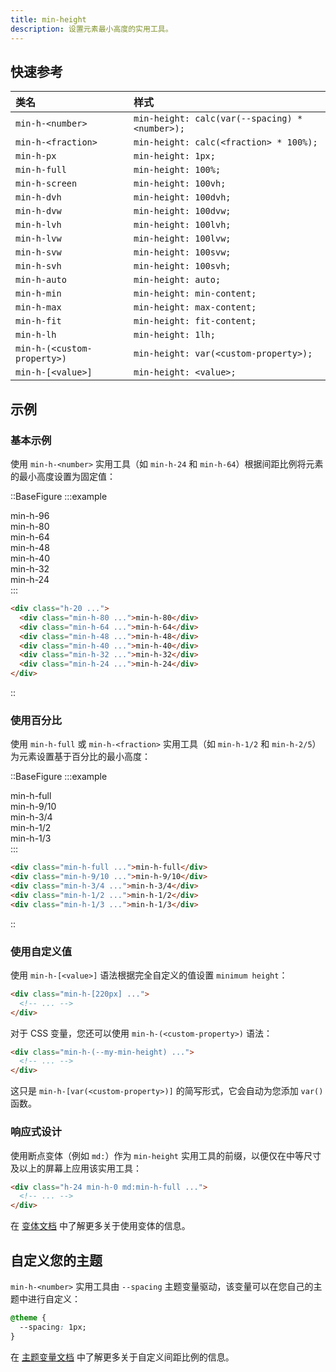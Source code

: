```yaml
---
title: min-height
description: 设置元素最小高度的实用工具。
---
```


## 快速参考

| 类名                         | 样式                                          |
| :--------------------------- | :-------------------------------------------- |
| `min-h-<number>`             | `min-height: calc(var(--spacing) * <number>);` |
| `min-h-<fraction>`           | `min-height: calc(<fraction> * 100%);`       |
| `min-h-px`                   | `min-height: 1px;`                             |
| `min-h-full`                 | `min-height: 100%;`                           |
| `min-h-screen`               | `min-height: 100vh;`                          |
| `min-h-dvh`                  | `min-height: 100dvh;`                         |
| `min-h-dvw`                  | `min-height: 100dvw;`                         |
| `min-h-lvh`                  | `min-height: 100lvh;`                         |
| `min-h-lvw`                  | `min-height: 100lvw;`                         |
| `min-h-svw`                  | `min-height: 100svw;`                         |
| `min-h-svh`                  | `min-height: 100svh;`                         |
| `min-h-auto`                 | `min-height: auto;`                           |
| `min-h-min`                  | `min-height: min-content;`                    |
| `min-h-max`                  | `min-height: max-content;`                    |
| `min-h-fit`                  | `min-height: fit-content;`                    |
| `min-h-lh`                   | `min-height: 1lh;`                             |
| `min-h-(<custom-property>)`  | `min-height: var(<custom-property>);`          |
| `min-h-[<value>]`            | `min-height: <value>;`                         |

## 示例

### 基本示例

使用 `min-h-<number>` 实用工具（如 `min-h-24` 和 `min-h-64`）根据间距比例将元素的最小高度设置为固定值：

::BaseFigure
:::example
<div class="mx-auto flex justify-center">
  <div class="relative flex items-end space-x-4 font-mono text-xs font-bold text-white">
    <Stripes :border="true" class="absolute -inset-x-[5%] h-20 w-[110%] rounded-lg"></Stripes>
    <div class="relative flex h-96 w-8 items-end justify-center rounded-lg bg-blue-500">
      <div class="mb-8 -rotate-90 text-left text-nowrap">min-h-96</div>
    </div>
    <div class="relative flex h-80 w-8 items-end justify-center rounded-lg bg-blue-500">
      <div class="mb-8 -rotate-90 text-left text-nowrap">min-h-80</div>
    </div>
    <div class="relative flex h-64 w-8 items-end justify-center rounded-lg bg-blue-500">
      <div class="mb-8 -rotate-90 text-left text-nowrap">min-h-64</div>
    </div>
    <div class="relative flex h-48 w-8 items-end justify-center rounded-lg bg-blue-500">
      <div class="mb-8 -rotate-90 text-left text-nowrap">min-h-48</div>
    </div>
    <div class="relative flex h-40 w-8 items-end justify-center rounded-lg bg-blue-500">
      <div class="mb-8 -rotate-90 text-left text-nowrap">min-h-40</div>
    </div>
    <div class="relative flex h-32 w-8 items-end justify-center rounded-lg bg-blue-500">
      <div class="mb-8 -rotate-90 text-left text-nowrap">min-h-32</div>
    </div>
    <div class="relative flex h-24 w-8 items-end justify-center rounded-lg bg-blue-500">
      <div class="mb-8 -rotate-90 text-left text-nowrap">min-h-24</div>
    </div>
  </div>
</div>
:::

```html
<div class="h-20 ...">
  <div class="min-h-80 ...">min-h-80</div>
  <div class="min-h-64 ...">min-h-64</div>
  <div class="min-h-48 ...">min-h-48</div>
  <div class="min-h-40 ...">min-h-40</div>
  <div class="min-h-32 ...">min-h-32</div>
  <div class="min-h-24 ...">min-h-24</div>
</div>
```
::

### 使用百分比

使用 `min-h-full` 或 `min-h-<fraction>` 实用工具（如 `min-h-1/2` 和 `min-h-2/5`）为元素设置基于百分比的最小高度：

::BaseFigure
:::example
<div class="flex h-96 items-end justify-center space-x-4 font-mono text-xs font-bold text-white">
  <div class="relative flex h-full items-end">
    <Stripes :border="true" class="absolute inset-0 h-full rounded-lg"></Stripes>
    <div class="relative flex min-h-full w-8 items-end justify-center rounded-lg bg-sky-500">
      <div class="mb-10 -rotate-90 text-left text-nowrap">min-h-full</div>
    </div>
  </div>
  <div class="relative flex h-full items-end">
    <Stripes :border="true" class="absolute inset-0 h-full rounded-lg"></Stripes>
    <div class="relative flex min-h-9/10 w-8 items-end justify-center rounded-lg bg-sky-500">
      <div class="mb-10 -rotate-90 text-left text-nowrap">min-h-9/10</div>
    </div>
  </div>
  <div class="relative flex h-full items-end">
    <Stripes :border="true" class="absolute inset-0 h-full rounded-lg"></Stripes>
    <div class="relative flex min-h-3/4 w-8 items-end justify-center rounded-lg bg-sky-500">
      <div class="mb-10 -rotate-90 text-left text-nowrap">min-h-3/4</div>
    </div>
  </div>
  <div class="relative flex h-full items-end">
    <Stripes :border="true" class="absolute inset-0 h-full rounded-lg"></Stripes>
    <div class="relative flex min-h-1/2 w-8 items-end justify-center rounded-lg bg-sky-500">
      <div class="mb-10 -rotate-90 text-left text-nowrap">min-h-1/2</div>
    </div>
  </div>
  <div class="relative flex h-full items-end">
    <Stripes :border="true" class="absolute inset-0 h-full rounded-lg"></Stripes>
    <div class="relative flex min-h-1/3 w-8 items-end justify-center rounded-lg bg-sky-500">
      <div class="mb-10 -rotate-90 text-left text-nowrap">min-h-1/3</div>
    </div>
  </div>
</div>
:::

```html
<div class="min-h-full ...">min-h-full</div>
<div class="min-h-9/10 ...">min-h-9/10</div>
<div class="min-h-3/4 ...">min-h-3/4</div>
<div class="min-h-1/2 ...">min-h-1/2</div>
<div class="min-h-1/3 ...">min-h-1/3</div>
```
::

### 使用自定义值

使用 `min-h-[<value>]` 语法根据完全自定义的值设置 `minimum height`：

```html
<div class="min-h-[220px] ...">
  <!-- ... -->
</div>
```

对于 CSS 变量，您还可以使用 `min-h-(<custom-property>)` 语法：

```html
<div class="min-h-(--my-min-height) ...">
  <!-- ... -->
</div>
```

这只是 `min-h-[var(<custom-property>)]` 的简写形式，它会自动为您添加 `var()` 函数。

### 响应式设计

使用断点变体（例如 `md:`）作为 `min-height` 实用工具的前缀，以便仅在中等尺寸及以上的屏幕上应用该实用工具：

```html
<div class="h-24 min-h-0 md:min-h-full ...">
  <!-- ... -->
</div>
```

在 [变体文档](https://tailwindcss.com/docs/responsive-design) 中了解更多关于使用变体的信息。

## 自定义您的主题

`min-h-<number>` 实用工具由 `--spacing` 主题变量驱动，该变量可以在您自己的主题中进行自定义：

```css {2}
@theme {
  --spacing: 1px;
}
```

在 [主题变量文档](https://tailwindcss.com/docs/theme#spacing) 中了解更多关于自定义间距比例的信息。

